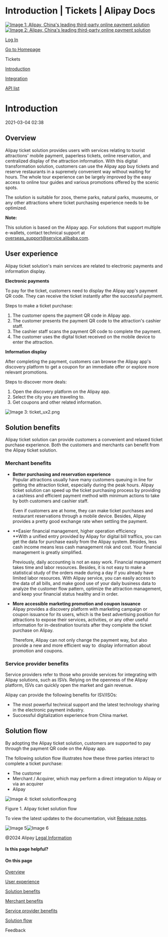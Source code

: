 Introduction | Tickets | Alipay Docs
===============
                        

[![Image 1: Alipay, China's leading third-party online payment solution](https://ac.alipay.com/storage/2024/3/26/d66c43c0-440d-4c97-9976-f2028a2c8c5e.svg)![Image 2: Alipay, China's leading third-party online payment solution](https://ac.alipay.com/storage/2024/3/26/a48bd336-aea0-4f16-bf83-616eacbb4434.svg)](/docs/)

[Log In](https://global.alipay.com/ilogin/account_login.htm?goto=https%3A%2F%2Fglobal.alipay.com%2Fdocs%2Fac%2Ftickets%2Fticketintroduction)

[Go to Homepage](../../)

Tickets

[Introduction](/docs/ac/tickets/ticketintroduction)

[Integration](/docs/ac/tickets/ticketintegration)

[API list](/docs/ac/tickets/ticketapi)

Introduction
============

2021-03-04 02:38

Overview
--------

Alipay ticket solution provides users with services relating to tourist attractions' mobile payment, paperless tickets, online reservation, and centralized display of the attraction information. With this digital transformation solution, customers can use the Alipay app buy tickets and reserve restaurants in a supremely convenient way without waiting for hours. The whole tour experience can be largely improved by the easy access to online tour guides and various promotions offered by the scenic spots.

The solution is suitable for zoos, theme parks, natural parks, museums, or any other attractions where ticket purchasing experience needs to be optimized.

**Note:**

This solution is based on the Alipay app. For solutions that support multiple e-wallets, contact technical support at [overseas\_support@service.alibaba.com](mailto:%20overseas_support@service.alibaba.com).

User experience
---------------

Alipay ticket solution's main services are related to electronic payments and information display.

**Electronic payments**

To pay for the ticket, customers need to display the Alipay app's payment QR code. They can receive the ticket instantly after the successful payment.

Steps to make a ticket purchase:

1.  The customer opens the payment QR code in Alipay app.
2.  The customer presents the payment QR code to the attraction's cashier staff.
3.  The cashier staff scans the payment QR code to complete the payment.
4.  The customer uses the digital ticket received on the mobile device to enter the attraction.

**Information display**

After completing the payment, customers can browse the Alipay app's discovery platform to get a coupon for an immediate offer or explore more relevant promotions.

Steps to discover more deals:

1.  Open the discovery platform on the Alipay app.
2.  Select the city you are traveling to.
3.  Get coupons and other related information.

![Image 3: ticket_ux2.png](https://cdn.nlark.com/yuque/0/2020/png/561635/1587541817914-ac0a4ccb-148f-4a82-8df2-11c35dff4fb2.png)

Solution benefits
-----------------

Alipay ticket solution can provide customers a convenient and relaxed ticket purchase experience. Both the customers and merchants can benefit from the Alipay ticket solution.

### Merchant benefits

*   **Better purchasing and reservation experience**  
    Popular attractions usually have many customers queuing in line for getting the attraction ticket, especially during the peak hours. Alipay ticket solution can speed up the ticket purchasing process by providing a cashless and efficient payment method with minimum actions to take by both customers and cashier staff.  
      
    Even if customers are at home, they can make ticket purchases and restaurant reservations through a mobile device. Besides, Alipay provides a pretty good exchange rate when settling the payment.  
      
    
*   **Easier financial management, higher operation efficiency  
    **With a unified entry provided by Alipay for digital bill traffics, you can get the data for purchase easily from the Alipay system. Besides, less cash income means less cash management risk and cost. Your financial management is greatly simplified.  
      
    Previously, daily accounting is not an easy work. Financial management takes time and labor resources. Besides, it is not easy to make a statistical study of the orders made during a day if you already have limited labor resources. With Alipay service, you can easily access to the data of all bills, and make good use of your daily business data to analyze the customer flow pattern, optimize the attraction management, and keep your financial status healthy and in order.  
      
    
*   **More accessible marketing promotion and coupon issuance**  
    Alipay provides a discovery platform with marketing campaign or coupon issuance for its users, which is the best advertising position for attractions to expose their services, activities, or any other useful information for in-destination tourists after they complete the ticket purchase on Alipay.  
      
    Therefore, Alipay can not only change the payment way, but also provide a new and more efficient way to  display information about promotion and coupons.

### Service provider benefits

Service providers refer to those who provide services for integrating with Alipay solutions, such as ISVs. Relying on the openness of the Alipay platform, ISVs can quickly open the market and gain revenue.

Alipay can provide the following benefits for ISV/ISOs:

*   The most powerful technical support and the latest technology sharing in the electronic payment industry.
*   Successful digitalization experience from China market.

Solution flow
-------------

By adopting the Alipay ticket solution, customers are supported to pay through the payment QR code on the Alipay app.  
  
The following solution flow illustrates how these three parties interact to complete a ticket purchase:

*   The customer
*   Merchant / Acquirer, which may perform a direct integration to Alipay or via an acquirer
*   Alipay  
      
    

![Image 4: ticket solutionflow.png](https://cdn.nlark.com/yuque/0/2020/png/561635/1587541818027-c0808711-6b25-4ec0-b939-724b2c3fdb56.png)

Figure 1. Alipay ticket solution flow

To view the latest updates to the documentation, visit [Release notes](https://global.alipay.com/docs/releasenotes).

![Image 5](https://ac.alipay.com/storage/2021/5/20/19b2c126-9442-4f16-8f20-e539b1db482a.png)![Image 6](https://ac.alipay.com/storage/2021/5/20/e9f3f154-dbf0-455f-89f0-b3d4e0c14481.png)

@2024 Alipay [Legal Information](https://global.alipay.com/docs/ac/platform/membership)

#### Is this page helpful?

#### On this page

[Overview](#ppzgZ "Overview")

[User experience](#3fda4231 "User experience")

[Solution benefits](#836e469e "Solution benefits")

[Merchant benefits](#26888d97 "Merchant benefits")

[Service provider benefits](#d71957fd "Service provider benefits")

[Solution flow](#bbc3140d "Solution flow")

      

Feedback